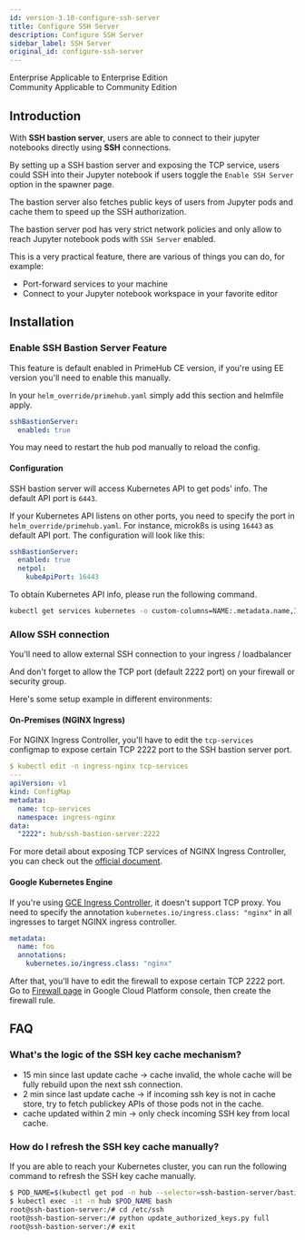 ```yaml
---
id: version-3.10-configure-ssh-server
title: Configure SSH Server
description: Configure SSH Server
sidebar_label: SSH Server
original_id: configure-ssh-server
---
```



<div class="label-sect">
  <div class="ee-only tooltip">Enterprise
    <span class="tooltiptext">Applicable to Enterprise Edition</span>
  </div>
  <div class="ce-only tooltip">Community
    <span class="tooltiptext">Applicable to Community Edition</span>
  </div>
</div>

## Introduction

With **SSH bastion server**, users are able to connect to their jupyter notebooks directly using **SSH** connections.

By setting up a SSH bastion server and exposing the TCP service, users could SSH into their Jupyter notebook if users toggle the `Enable SSH Server` option in the spawner page.

The bastion server also fetches public keys of users from Jupyter pods and cache them to speed up the SSH authorization.

The bastion server pod has very strict network policies and only allow to reach Jupyter notebook pods with `SSH Server` enabled.

This is a very practical feature, there are various of things you can do, for example:

- Port-forward services to your machine
- Connect to your Jupyter notebook workspace in your favorite editor

## Installation

### Enable SSH Bastion Server Feature

This feature is default enabled in PrimeHub CE version, if you're using EE version you'll need to enable this manually.

In your `helm_override/primehub.yaml` simply add this section and helmfile apply.

```yaml
sshBastionServer:
  enabled: true
```

You may need to restart the hub pod manually to reload the config.

#### Configuration

SSH bastion server will access Kubernetes API to get pods' info. The default API port is `6443`.

If your Kubernetes API listens on other ports, you need to specify the port in `helm_override/primehub.yaml`.
For instance, microk8s is using `16443` as default API port. The configuration will look like this:

```yaml
sshBastionServer:
  enabled: true
  netpol:
    kubeApiPort: 16443
```

To obtain Kubernetes API info, please run the following command.

```bash
kubectl get services kubernetes -o custom-columns=NAME:.metadata.name,IP:.spec.clusterIP,PORT:.spec.ports[0].targetPort
```

### Allow SSH connection

You'll need to allow external SSH connection to your ingress / loadbalancer

And don't forget to allow the TCP port (default 2222 port) on your firewall or security group.

Here's some setup example in different environments:

#### On-Premises (NGINX Ingress)

For NGINX Ingress Controller, you'll have to edit the `tcp-services` configmap to expose certain TCP 2222 port to the SSH bastion server port.

```yaml
$ kubectl edit -n ingress-nginx tcp-services
---
apiVersion: v1
kind: ConfigMap
metadata:
  name: tcp-services
  namespace: ingress-nginx
data:
  "2222": hub/ssh-bastion-server:2222
```

For more detail about exposing TCP services of NGINX Ingress Controller, you can check out the [official document](https://kubernetes.github.io/ingress-nginx/user-guide/exposing-tcp-udp-services/).

#### Google Kubernetes Engine

If you're using [GCE Ingress Controller](https://github.com/kubernetes/ingress-gce), it doesn't support TCP proxy. You need to specify the annotation `kubernetes.io/ingress.class: "nginx"` in all ingresses to target NGINX ingress controller.

```yaml
metadata:
  name: foo
  annotations:
    kubernetes.io/ingress.class: "nginx"
```

After that, you'll have to edit the firewall to expose certain TCP 2222 port. Go to [Firewall page](https://console.cloud.google.com/networking/firewalls/list) in Google Cloud Platform console, then create the firewall rule.


## FAQ

### What's the logic of the SSH key cache mechanism?

- 15 min since last update cache → cache invalid, the whole cache will be fully rebuild upon the next ssh connection.
- 2 min since last update cache → if incoming ssh key is not in cache store, try to fetch publickey APIs of those pods not in the cache.
- cache updated within 2 min → only check incoming SSH key from local cache.
### How do I refresh the SSH key cache manually?

If you are able to reach your Kubernetes cluster, you can run the following command to refresh the SSH key cache manually.

```bash
$ POD_NAME=$(kubectl get pod -n hub --selector=ssh-bastion-server/bastion=true -o jsonpath='{.items[*].metadata.name}')
$ kubectl exec -it -n hub $POD_NAME bash
root@ssh-bastion-server:/# cd /etc/ssh
root@ssh-bastion-server:/# python update_authorized_keys.py full
root@ssh-bastion-server:/# exit
```